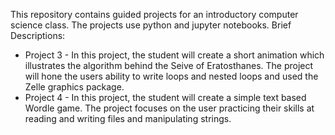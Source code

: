 This repository contains guided projects for an introductory computer science class. The projects use python and jupyter notebooks.
Brief Descriptions:
* Project 3 - In this project, the student will create a short animation which illustrates the algorithm behind the Seive of Eratosthanes. The project will hone the users ability to write loops and nested loops and used the Zelle graphics package.
* Project 4 - In this project, the student will create a simple text based Wordle game. The project focuses on the user practicing their skills at reading and writing files and manipulating strings. 
